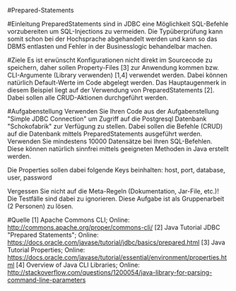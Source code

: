 #Prepared-Statements

#Einleitung
PreparedStatements sind in JDBC eine Möglichkeit SQL-Befehle vorzubereiten um SQL-Injections zu vermeiden. Die Typüberprüfung kann somit schon bei der Hochsprache abgehandelt werden und kann so das DBMS entlasten und Fehler in der Businesslogic behandelbar machen.

#Ziele
Es ist erwünscht Konfigurationen nicht direkt im Sourcecode zu speichern, daher sollen Property-Files [3] zur Anwendung kommen bzw. CLI-Argumente (Library verwenden) [1,4] verwendet werden. Dabei können natürlich Default-Werte im Code abgelegt werden.
Das Hauptaugenmerk in diesem Beispiel liegt auf der Verwendung von PreparedStatements [2]. Dabei sollen alle CRUD-Aktionen durchgeführt werden.

#Aufgabenstellung
Verwenden Sie Ihren Code aus der Aufgabenstellung "Simple JDBC Connection" um Zugriff auf die Postgresql Datenbank "Schokofabrik" zur Verfügung zu stellen. Dabei sollen die Befehle (CRUD) auf die Datenbank mittels PreparedStatements ausgeführt werden. Verwenden Sie mindestens 10000 Datensätze bei Ihren SQL-Befehlen. Diese können natürlich sinnfrei mittels geeigneten Methoden in Java erstellt werden.

Die Properties sollen dabei folgende Keys beinhalten: host, port, database, user, password

Vergessen Sie nicht auf die Meta-Regeln (Dokumentation, Jar-File, etc.)! Die Testfälle sind dabei zu ignorieren. Diese Aufgabe ist als Gruppenarbeit (2 Personen) zu lösen.

#Quelle
[1] Apache Commons CLI; Online: http://commons.apache.org/proper/commons-cli/
[2] Java Tutorial JDBC "Prepared Statements"; Online: https://docs.oracle.com/javase/tutorial/jdbc/basics/prepared.html
[3] Java Tutorial Properties; Online: https://docs.oracle.com/javase/tutorial/essential/environment/properties.html
[4] Overview of Java CLI Libraries; Online: http://stackoverflow.com/questions/1200054/java-library-for-parsing-command-line-parameters
